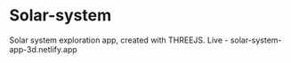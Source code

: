 # Solar-system
Solar system exploration app, created with THREEJS. 
Live - solar-system-app-3d.netlify.app
